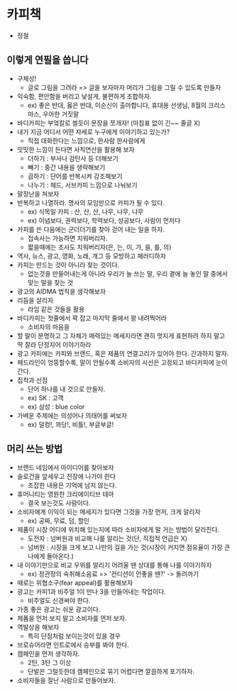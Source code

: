 # 카피책

- 정철



## 이렇게 연필을 씁니다

- 구체성!
  - 글로 그림을 그려라 => 글을 보자마자 머리가 그림을 그릴 수 있도록 만들자
- 익숙함, 편안함을 버리고 낯설게, 불편하게 조합하자.
  - ex) 좋은 반대, 옳은 반대, 이순신이 출마합니다, 휴대용 선생님, 8월의 크리스마스, 우아한 거짓말
- 바디카피는 부엌칼로 썰듯이 문장을 쪼개자! (마침표 없이 긴~~ 줄글 X)
- 내가 지금 어디서 어떤 자세로 누구에게 이야기하고 있는가?
  - 직접 대화한다는 느낌으로, 한사람 한사람에게
- 밋밋한 느낌이 든다면 사칙연산을 활용해 보자
  - 더하기 : 부사나 감탄사 등 더해보기
  - 빼기 : 중간 내용을 생략해보기
  - 곱하기 : 단어를 반복시켜 강조해보기
  - 나누기 : 헤드, 서브카피 느낌으로 나눠보기
- 말장난을 쳐보자
- 반복하고 나열하라. 명사의 모임만으로 카피가 될 수 있다.
  - ex) 식목일 카피 : 산, 산, 산, 나무, 나무, 나무
  - ex) 이념보다, 권력보다, 학력보다, 성공보다, 사람이 먼저다
- 카피를 쓴 다음에는 군더더기를 찾아 걷어 내는 일을 하자.
  - 접속사는 가능하면 치워버리자.
  - 짧을때에는 조사도 치워버리자(은, 는, 이, 가, 을, 를, 의)
- 역사, 뉴스, 광고, 영화, 노래, 개그 등 모방하고 패러디하자
- 카피는 만드는 것이 아니라 찾는 것이다.
  - 없는것을 만들어내는게 아니라 우리가 늘 쓰는 말, 우리 곁에 늘 놓인 말 중에서 맞는 말을 찾는 것
- 광고의 AIDMA 법칙을 생각해보자
- 리듬을 살리자
  - 라임 같은 것들을 활용
- 바디카피는 첫줄에서 꽉 잡고 마지막 줄에서 꽝 내려찍어라
  - 소비자의 마음을
- 할 말이 분명하고 그 자체가 매력있는 메세지라면 괜히 멋지게 표현하려 하지 말고 딱 잘라 단정지어 이야기하라
- 광고 카피에는 카피와 브랜드, 혹은 제품의 연결고리가 있어야 한다. 간과하지 말자.
- 헤드라인이 엉뚱할수록, 말이 안될수록 소비자의 시선은 고정되고 바디카피에 눈이 간다.
- 집착과 선점
  - 단어 하나를 내 것으로 만들자.
  - ex) SK : 고객
  - ex) 삼성 : blue color
- 가벼운 주제에는 의성어나 의태어를 써보자
  - ex) 덜컹!, 꽈당!, 비틀!, 부글부글!



## 머리 쓰는 방법

- 브랜드 네임에서 아이디어를 찾아보자
- 슬로건을 앞세우고 전장에 나가야 한다
  - 조잡한 내용은 기억에 남지 않는다.
- 휴머니티는 영원한 크리에이티브 테마
  - 결국 보는것도 사람이다.
- 소비자에게 이익이 되는 메세지가 있다면 그것을 가장 먼저, 크게 알리자
  - ex) 공짜, 무료, 덤, 할인
- 제품이 시장 어디에 위치해 있는지에 따라 소비자에게 말 거는 방법이 달라진다.
  - 도전자 : 넘버원과 비교해 나를 알리는 것(단, 직접적 언급은 X)
  - 넘버원 : 시장을 크게 보고 나만의 길을 가는 것(시장이 커지면 점유율이 가장 큰 나에게 돌아온다.)
- 내 이야기만으로 비교 우위를 알리기 어려울 땐 상대를 통해 나를 이야기하자
  - ex) 정관장의 숙취해소음료 => '컨디션이 안좋을 땐?'		-> 돌려까기
- 때로는 위협소구(fear appeal)를 활용해보자
- 광고는 카피1과 비주얼 1이 만나 3을 만들어내는 작업이다.
  - 비주얼도 신경써야 한다.
- 가종 좋은 광고는 쉬운 광고이다.
- 제품을 먼저 보지 말고 소비자를 먼저 보자.
- 역발상을 해보자
  - 특히 단점처럼 보이는것이 있을 경우
- 브로슈어라면 인트로에서 승부를 봐야 한다.
- 캠페인을 먼저 생각하자. 
  - 2탄, 3탄 그 이상
  - 단발은 그럴듯한데 캠페인으로 묶기 어렵다면 깔끔하게 포기하자.
- 소비자들을 잘난 사람으로 만들어보자.